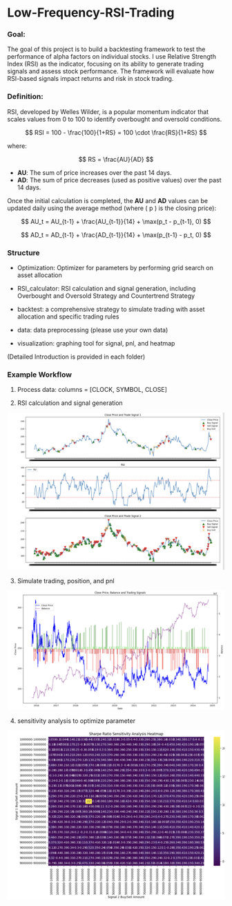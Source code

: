 # Low-Frequency-RSI-Trading


### Goal:
The goal of this project is to build a backtesting framework to test the performance of alpha factors on individual stocks. I use Relative Strength Index (RSI) as the indicator, focusing on its ability to generate trading signals and assess stock performance. The framework will evaluate how RSI-based signals impact returns and risk in stock trading.

### Definition:

RSI, developed by Welles Wilder, is a popular momentum indicator that scales values from 0 to 100 to identify overbought and oversold conditions.

$$
RSI = 100 - \frac{100}{1+RS} = 100 \cdot \frac{RS}{1+RS}
$$

where:

$$
RS = \frac{AU}{AD}
$$

- **AU**: The sum of price increases over the past 14 days.
- **AD**: The sum of price decreases (used as positive values) over the past 14 days.

Once the initial calculation is completed, the **AU** and **AD** values can be updated daily using the average method (where \( p \) is the closing price):

$$
AU_t = AU_{t-1} + \frac{AU_{t-1}}{14} + \max(p_t - p_{t-1}, 0)
$$

$$
AD_t = AD_{t-1} + \frac{AD_{t-1}}{14} + \max(p_{t-1} - p_t, 0)
$$

### Structure

- Optimization: Optimizer for parameters by performing grid search on asset allocation

- RSI_calculator: RSI calculation and signal generation, including Overbought and Oversold Strategy and Countertrend  Strategy

- backtest: a comprehensive strategy to simulate trading with asset allocation and specific trading rules

- data: data preprocessing (please use your own data)

- visualization: graphing tool for signal, pnl, and heatmap

(Detailed Introduction is provided in each folder)

### Example Workflow
 
1. Process data: columns = [CLOCK, SYMBOL, CLOSE]

2. RSI calculation and signal generation

<img src="images/img.png" alt="Alt text" width="600"/>

3. Simulate trading, position, and pnl

<img src="images/img2.png" alt="Alt text" width="600"/>

4. sensitivity analysis to optimize parameter

<img src="images/img3.png" alt="Alt text" width="600"/>
